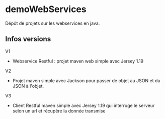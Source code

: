 # demoWebServices

Dépôt de projets sur les webservices en java.

## Infos versions

V1
- Webservice Restful : projet maven web simple avec Jersey 1.19

V2
- Projet maven simple avec Jackson pour passer de objet au JSON et du JSON à l'objet.

V3
- Client Restful maven simple avec Jersey 1.19 qui interroge le serveur selon un url et récupère la donnée transmise
